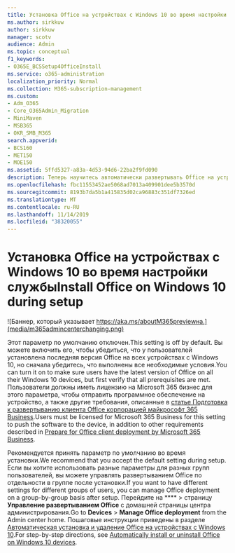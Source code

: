 ```yaml
---
title: Установка Office на устройствах с Windows 10 во время настройки службы
ms.author: sirkkuw
author: sirkkuw
manager: scotv
audience: Admin
ms.topic: conceptual
f1_keywords:
- O365E_BCSSetup4OfficeInstall
ms.service: o365-administration
localization_priority: Normal
ms.collection: M365-subscription-management
ms.custom:
- Adm_O365
- Core_O365Admin_Migration
- MiniMaven
- MSB365
- OKR_SMB_M365
search.appverid:
- BCS160
- MET150
- MOE150
ms.assetid: 5ffd5327-a83a-4d53-94d6-22ba2f9fd090
description: Теперь научитесь автоматически развертывать Office на устройствах с Windows 10 во время установки.
ms.openlocfilehash: fbc11553452ae5068ad7013a409901dee5b3570d
ms.sourcegitcommit: 8193b7da5b1a415835d02ca96883c351df7326ed
ms.translationtype: MT
ms.contentlocale: ru-RU
ms.lasthandoff: 11/14/2019
ms.locfileid: "38320055"
---
```

# <a name="install-office-on-windows-10-during-setup"></a><span data-ttu-id="b954e-103">Установка Office на устройствах с Windows 10 во время настройки службы</span><span class="sxs-lookup"><span data-stu-id="b954e-103">Install Office on Windows 10 during setup</span></span>

![Баннер, который указывает https://aka.ms/aboutM365previewна.](media/m365admincenterchanging.png)

<span data-ttu-id="b954e-105">Этот параметр по умолчанию отключен.</span><span class="sxs-lookup"><span data-stu-id="b954e-105">This setting is off by default.</span></span> <span data-ttu-id="b954e-106">Вы можете включить его, чтобы убедиться, что у пользователей установлена последняя версия Office на всех устройствах с Windows 10, но сначала убедитесь, что выполнены все необходимые условия.</span><span class="sxs-lookup"><span data-stu-id="b954e-106">You can turn it on to make sure users have the latest version of Office on all their Windows 10 devices, but first verify that all prerequisites are met.</span></span> <span data-ttu-id="b954e-107">Пользователи должны иметь лицензию на Microsoft 365 бизнес для этого параметра, чтобы отправить программное обеспечение на устройство, а также другие требования, описанные в [статье Подготовка к развертыванию клиента Office корпорацией майкрософт 365 Business](prepare-for-office-client-deployment.md).</span><span class="sxs-lookup"><span data-stu-id="b954e-107">Users must be licensed for Microsoft 365 Business for this setting to push the software to the device, in addition to other requirements described in [Prepare for Office client deployment by Microsoft 365 Business](prepare-for-office-client-deployment.md).</span></span> 
  
<span data-ttu-id="b954e-108">Рекомендуется принять параметр по умолчанию во время установки.</span><span class="sxs-lookup"><span data-stu-id="b954e-108">We recommend that you accept the default setting during setup.</span></span> <span data-ttu-id="b954e-109">Если вы хотите использовать разные параметры для разных групп пользователей, вы можете управлять развертыванием Office по отдельности в группе после установки.</span><span class="sxs-lookup"><span data-stu-id="b954e-109">If you want to have different settings for different groups of users, you can manage Office deployment on a group-by-group basis after setup.</span></span> <span data-ttu-id="b954e-110">Перейдите на \*\*\*\* \> страницу **Управление развертыванием Office** с домашней страницы центра администрирования.</span><span class="sxs-lookup"><span data-stu-id="b954e-110">Go to **Devices** \> **Manage Office deployment** from the Admin center home.</span></span> <span data-ttu-id="b954e-111">Пошаговые инструкции приведены в разделе [Автоматическая установка и удаление Office на устройствах с Windows 10](auto-install-or-uninstall-office.md).</span><span class="sxs-lookup"><span data-stu-id="b954e-111">For step-by-step directions, see [Automatically install or uninstall Office on Windows 10 devices](auto-install-or-uninstall-office.md).</span></span>
